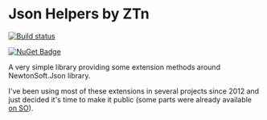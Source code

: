 Json Helpers by ZTn
===================

[![Build status](https://ci.appveyor.com/api/projects/status/my14x2mrd23h2ium/branch/master?svg=true)](https://ci.appveyor.com/project/zetoken/json-helpers/branch/master)

[![NuGet Badge](https://buildstats.info/nuget/ZTn.Json.Helpers)](https://www.nuget.org/packages/ZTn.Json.Helpers/)

A very simple library providing some extension methods around NewtonSoft.Json library.

I've been using most of these extensions in several projects since 2012 and just decided it's time to make it public (some parts were already available [on SO](https://stackoverflow.com/a/17925665/1774251)).